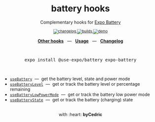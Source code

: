 <div align="center">
    <h1>battery hooks</h1>
    <p>Complementary hooks for <a href="https://docs.expo.io/versions/latest/sdk/battery/">Expo Battery</a></p>
    <sup>
        <a href="https://github.com/byCedric/use-expo/blob/master/packages/battery/CHANGELOG.md">
            <img src="https://img.shields.io/npm/v/@use-expo/battery?style=flat-square" alt="changelog" />
        </a>
        <a href="https://github.com/bycedric/use-expo/actions">
            <img src="https://img.shields.io/github/workflow/status/byCedric/use-expo/Packages/master.svg?style=flat-square" alt="builds" />
        </a>
        <a href="https://exp.host/@bycedric/use-expo">
            <img src="https://img.shields.io/badge/demo-expo.io-lightgrey.svg?style=flat-square" alt="demo" />
        </a>
    </sup>
    <br />
    <p align="center">
        <a href="https://github.com/byCedric/use-expo#readme"><b>Other hooks</b></a>
        &nbsp;&nbsp;&mdash;&nbsp;&nbsp;
        <a href="https://github.com/byCedric/use-expo#usage"><b>Usage</b></a>
        &nbsp;&nbsp;&mdash;&nbsp;&nbsp;
        <a href="https://github.com/byCedric/use-expo/blob/master/CHANGELOG.md"><b>Changelog</b></a>
    </p>
    <br />
    <pre>expo install @use-expo/battery expo-battery</pre>
    <br />
</div>

- [`useBattery`](./docs/use-battery.md) &nbsp;&mdash;&nbsp; get the battery level, state and power mode
- [`useBatteryLevel`](./docs/use-battery-level.md) &nbsp;&mdash;&nbsp; get or track the battery level or percentage remaining
- [`useBatteryLowPowerMode`](./docs/use-battery-low-power-mode.md) &nbsp;&mdash;&nbsp; get or track the battery low power mode
- [`useBatteryState`](./docs/use-battery-state.md) &nbsp;&mdash;&nbsp; get or track the battery (charging) state

<div align="center">
    <br />
    with :heart: <strong>byCedric</strong>
    <br />
</div>
